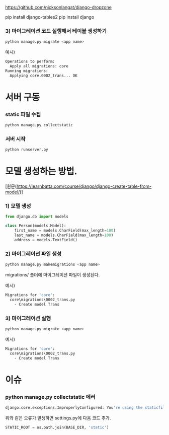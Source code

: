 https://github.com/nicksonlangat/django-dropzone



pip install django-tables2
pip install django


### 3) 마이그레이션 코드 실행해서 테이블 생성하기 
```bash
python manage.py migrate <app name>
```

예시)
```bash
Operations to perform:
  Apply all migrations: core
Running migrations:
  Applying core.0002_trans... OK
```

# 서버 구동

### static 파일 수집 
```bash
python manage.py collectstatic
```

### 서버 시작
```bash
python runserver.py
```


# 모델 생성하는 방법. 
[원문(https://learnbatta.com/course/django/django-create-table-from-model/)]


### 1) 모델 생성 
```python 
from django.db import models

class Person(models.Model):
    first_name = models.CharField(max_length=100)
    last_name = models.CharField(max_length=100)
    address = models.TextField()
```

### 2) 마이그레이션 파일 생성

```bash
python manage.py makemigrations <app name>

```

migrations/ 폴더에 마이그레이션 파일이 생성된다.

예시)
```bash
Migrations for 'core':
  core\migrations\0002_trans.py
    - Create model Trans       
```

### 3) 마이그레이션 실행
```bash
python manage.py migrate <app name>
```

예시)
```bash
Migrations for 'core':
  core\migrations\0002_trans.py
    - Create model Trans       
```

# 이슈
### python manage.py collectstatic 에러
```bash
django.core.exceptions.ImproperlyConfigured: You're using the staticfiles app without having set the STATIC_ROOT setting to a filesystem path.
``` 
위와 같은 오류가 발생하면 settings.py에 다음 코드 추가.
```python
STATIC_ROOT = os.path.join(BASE_DIR, 'static')
```